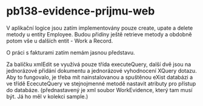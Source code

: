 # pb138-evidence-prijmu-web

V aplikační logice jsou zatím implementovány pouze create, upate a delete metody u entity Employee.
Budou přidíny ještě retrieve metody a obdobně potom vše u dalších entit - Work a Record.

O práci s fakturami zatím nemám jasnou představu.

Za balíčku xmlEdit se využívá pouze třída executeQuery, další dvě jsou na jednorázové přidání dokumentu a jednorázové vyhodnocení XQuery dotazu.
Aby to fungovalo, je třeba mít nainstalovanou a spuštěnou eXist databázi a ve třídě EcecuteQuery ve stejnojmenné metodě nastavit atributy pro přístup do databáze.
(přednastavený je xml soubor WorkEvidence, který tam musí být. Já ho měl v kolekci sample.)
